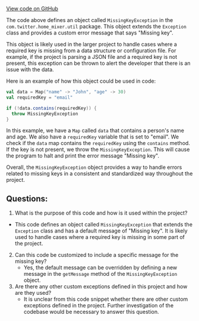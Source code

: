 [View code on GitHub](https://github.com/misbahsy/the-algorithm/home-mixer/server/src/main/scala/com/twitter/home_mixer/util/MissingKeyException.scala)

The code above defines an object called `MissingKeyException` in the `com.twitter.home_mixer.util` package. This object extends the `Exception` class and provides a custom error message that says "Missing key". 

This object is likely used in the larger project to handle cases where a required key is missing from a data structure or configuration file. For example, if the project is parsing a JSON file and a required key is not present, this exception can be thrown to alert the developer that there is an issue with the data. 

Here is an example of how this object could be used in code:

```scala
val data = Map("name" -> "John", "age" -> 30)
val requiredKey = "email"

if (!data.contains(requiredKey)) {
  throw MissingKeyException
}
```

In this example, we have a `Map` called `data` that contains a person's name and age. We also have a `requiredKey` variable that is set to "email". We check if the `data` map contains the `requiredKey` using the `contains` method. If the key is not present, we throw the `MissingKeyException`. This will cause the program to halt and print the error message "Missing key". 

Overall, the `MissingKeyException` object provides a way to handle errors related to missing keys in a consistent and standardized way throughout the project.
## Questions: 
 1. What is the purpose of this code and how is it used within the project?
   - This code defines an object called `MissingKeyException` that extends the `Exception` class and has a default message of "Missing key". It is likely used to handle cases where a required key is missing in some part of the project.
2. Can this code be customized to include a specific message for the missing key?
   - Yes, the default message can be overridden by defining a new message in the `getMessage` method of the `MissingKeyException` object.
3. Are there any other custom exceptions defined in this project and how are they used?
   - It is unclear from this code snippet whether there are other custom exceptions defined in the project. Further investigation of the codebase would be necessary to answer this question.